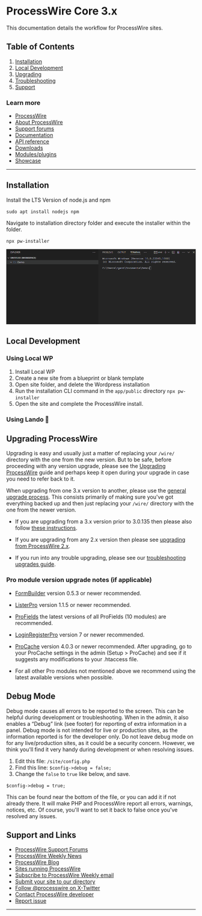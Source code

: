 # ProcessWire Core 3.x 
This documentation details the workflow for ProcessWire sites.

## Table of Contents
1. [Installation](#installation)
2. [Local Development](#local)
3. [Upgrading](#upgrading-processwire)
4. [Troubleshooting](https://processwire.com/docs/start/install/troubleshooting/)
5. [Support](#support-and-links)

### Learn more 
* [ProcessWire](https://processwire.com)
* [About ProcessWire](https://processwire.com/about/)
* [Support forums](https://processwire.com/talk/)
* [Documentation](https://processwire.com/docs/)
* [API reference](https://processwire.com/api/ref/)
* [Downloads](https://processwire.com/download/)
* [Modules/plugins](https://processwire.com/modules/)
* [Showcase](https://processwire.com/sites/)

-----------------------------------------------------------------
## Installation

Install the LTS Version of node.js and npm

``` shell
sudo apt install nodejs npm
```

Navigate to installation directory folder and execute the installer within the folder.
``` shell
npx pw-installer
```
![enter image description here](docs/installation.gif)

## Local Development

### Using Local WP
 1. Install Local WP
 2. Create a new site from a blueprint or blank template
 3. Open site folder, and delete the Wordpress installation
 4. Run the installation CLI command in the `app/public` directory `npx pw-installer`
 5. Open the site and complete the ProcessWire install.

### Using Lando 🚧
## Upgrading ProcessWire

Upgrading is easy and usually just a matter of replacing your `/wire/` directory
with the one from the new version. But to be safe, before proceeding with any version upgrade, please see the
[Upgrading ProcessWire](https://processwire.com/docs/start/install/upgrade/)
guide and perhaps keep it open during your upgrade in case you need to refer back to it. 

When upgrading from one 3.x version to another, please use the 
[general upgrade process](https://processwire.com/docs/start/install/upgrade/#general-upgrade-process).
This consists primarily of making sure you've got everything backed up and then just 
replacing your `/wire/` directory with the one from the newer version.

- If you are upgrading from a 3.x version prior to 3.0.135 then please also follow 
  [these instructions](https://processwire.com/docs/start/install/upgrade/from-3.x/). 

- If you are upgrading from any 2.x version then please see 
  [upgrading from ProcessWire 2.x](https://processwire.com/docs/start/install/upgrade/from-2.x/).

- If you run into any trouble upgrading, please see our 
  [troubleshooting upgrades guide](https://processwire.com/docs/start/install/troubleshooting/#troubleshooting-upgrades).


### Pro module version upgrade notes (if applicable)

- [FormBuilder](https://processwire.com/store/form-builder/)
  version 0.5.3 or newer recommended.
- [ListerPro](https://processwire.com/store/lister-pro/)
  version 1.1.5 or newer recommended. 
- [ProFields](https://processwire.com/store/pro-fields/)
  the latest versions of all ProFields (10 modules) are recommended.
- [LoginRegisterPro](https://processwire.com/store/login-register-pro/)
  version 7 or newer recommended.   
- [ProCache](https://processwire.com/store/pro-cache/)
  version 4.0.3 or newer recommended. After upgrading, go to your ProCache 
  settings in the admin (Setup > ProCache) and see if it suggests any 
  modifications to your .htaccess file.
 
- For all other Pro modules not mentioned above we recommend using the 
  latest available versions when possible.

## Debug Mode

Debug mode causes all errors to be reported to the screen. This can be
helpful during development or troubleshooting. When in the admin, it also
enables a “Debug” link (see footer) for reporting of extra information in a 
panel. Debug mode is not intended for live or production sites, as the 
information reported is for the developer only. Do not leave debug mode 
on for any live/production sites, as it could be a security concern. However, 
we think you'll find it very handy during development or when resolving issues. 

1. Edit this file: `/site/config.php`
2. Find this line: `$config->debug = false;` 
3. Change the `false` to `true` like below, and save. 

```
$config->debug = true; 
```
This can be found near the bottom of the file, or you can add it if not
already there. It will make PHP and ProcessWire report all errors, warnings,
notices, etc. Of course, you'll want to set it back to false once you've 
resolved any issues. 


## Support and Links

* [ProcessWire Support Forums](https://processwire.com/talk/)
* [ProcessWire Weekly News](https://weekly.pw/)
* [ProcessWire Blog](https://processwire.com/blog/)
* [Sites running ProcessWire](https://processwire.com/sites/)
* [Subscribe to ProcessWire Weekly email](https://processwire.com/community/newsletter/subscribe/)
* [Submit your site to our directory](https://processwire.com/sites/submit/)
* [Follow @processwire on X-Twitter](http://twitter.com/processwire/)
* [Contact ProcessWire developer](https://processwire.com/contact/)
* [Report issue](https://github.com/processwire/processwire-issues/issues)

------
